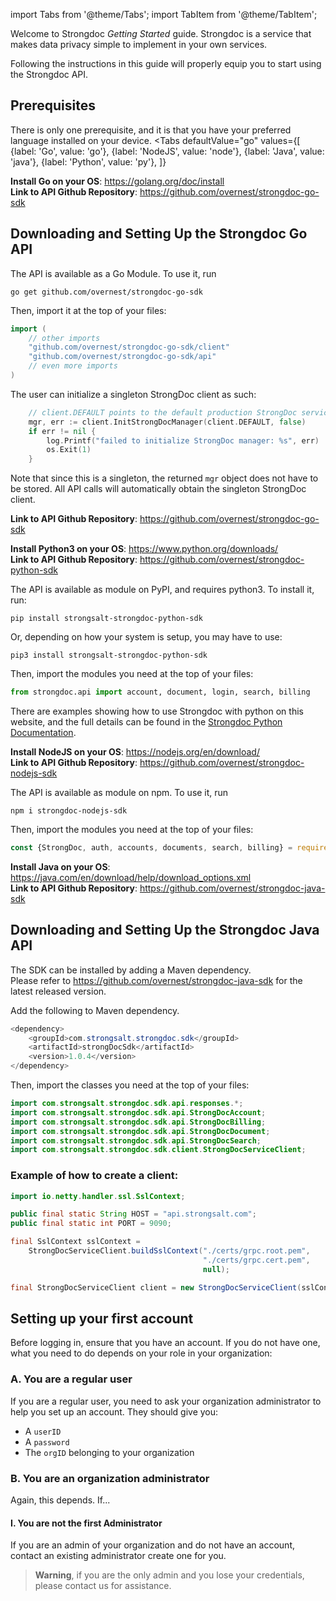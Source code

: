 import Tabs from '@theme/Tabs';
import TabItem from '@theme/TabItem';

Welcome to Strongdoc *Getting Started* guide. Strongdoc is a service that makes data privacy simple to implement in your own services.

Following the instructions in this guide will properly equip you to start using the Strongdoc API.

## Prerequisites

There is only one prerequisite, and it is that you have your preferred language installed on your device. 
<Tabs
  defaultValue="go"
  values={[
      {label: 'Go', value: 'go'},
      {label: 'NodeJS', value: 'node'},
      {label: 'Java', value: 'java'},
      {label: 'Python', value: 'py'},
    ]}
>
<TabItem value="go">

**Install Go on your OS**: https://golang.org/doc/install  
**Link to API Github Repository**: https://github.com/overnest/strongdoc-go-sdk


## Downloading and Setting Up the Strongdoc Go API

The API is available as a Go Module. To use it, run

`go get github.com/overnest/strongdoc-go-sdk`

Then, import it at the top of your files:

```go
import (
    // other imports
    "github.com/overnest/strongdoc-go-sdk/client"
    "github.com/overnest/strongdoc-go-sdk/api"
    // even more imports
)
```

The user can initialize a singleton StrongDoc client as such:

```go
    // client.DEFAULT points to the default production StrongDoc service endpoint
	mgr, err := client.InitStrongDocManager(client.DEFAULT, false)
	if err != nil {
        log.Printf("failed to initialize StrongDoc manager: %s", err)
        os.Exit(1)
    }
```

Note that since this is a singleton, the returned `mgr` object does not have to be stored. All API calls will automatically obtain the singleton StrongDoc client. 

**Link to API Github Repository**: https://github.com/overnest/strongdoc-go-sdk

</TabItem>
<TabItem value="py">

**Install Python3 on your OS**: https://www.python.org/downloads/  
**Link to API Github Repository**: https://github.com/overnest/strongdoc-python-sdk

The API is available as module on PyPI, and requires python3. To install it, run:

`pip install strongsalt-strongdoc-python-sdk`

Or, depending on how your system is setup, you may have to use:

`pip3 install strongsalt-strongdoc-python-sdk`

Then, import the modules you need at the top of your files:

```py
from strongdoc.api import account, document, login, search, billing
```

There are examples showing how to use Strongdoc with python on this website, and the full details can be found in the [Strongdoc Python Documentation](https://strongdoc-python-sdk.readthedocs.io/en/latest/index.html).

</TabItem>
<TabItem value="node">

**Install NodeJS on your OS**: https://nodejs.org/en/download/  
**Link to API Github Repository**: https://github.com/overnest/strongdoc-nodejs-sdk

The API is available as module on npm. To use it, run

`npm i strongdoc-nodejs-sdk`

Then, import the modules you need at the top of your files:

```javascript
const {StrongDoc, auth, accounts, documents, search, billing} = require('strongdoc-nodejs-sdk')
```

</TabItem>
<TabItem value="java">

**Install Java on your OS**: https://java.com/en/download/help/download_options.xml  
**Link to API Github Repository**: https://github.com/overnest/strongdoc-java-sdk


## Downloading and Setting Up the Strongdoc Java API

The SDK can be installed by adding a Maven dependency.  
Please refer to https://github.com/overnest/strongdoc-java-sdk for the latest released version.

Add the following to Maven dependency.

```java
<dependency>
    <groupId>com.strongsalt.strongdoc.sdk</groupId>
    <artifactId>strongDocSdk</artifactId>
    <version>1.0.4</version>
</dependency>
```

Then, import the classes you need at the top of your files:

```java
import com.strongsalt.strongdoc.sdk.api.responses.*;
import com.strongsalt.strongdoc.sdk.api.StrongDocAccount;
import com.strongsalt.strongdoc.sdk.api.StrongDocBilling;
import com.strongsalt.strongdoc.sdk.api.StrongDocDocument;
import com.strongsalt.strongdoc.sdk.api.StrongDocSearch;
import com.strongsalt.strongdoc.sdk.client.StrongDocServiceClient;
```

### Example of how to create a client:

```java
import io.netty.handler.ssl.SslContext;

public final static String HOST = "api.strongsalt.com";
public final static int PORT = 9090;

final SslContext sslContext =
    StrongDocServiceClient.buildSslContext("./certs/grpc.root.pem",
                                           "./certs/grpc.cert.pem",
                                           null);

final StrongDocServiceClient client = new StrongDocServiceClient(sslContext, HOST, PORT);
```
</TabItem>
</Tabs>

## Setting up your first account

Before logging in, ensure that you have an account. 
If you do not have one, what you need to do depends on 
your role in your organization:

### A. You are a **regular user**

If you are a regular user, you need to ask your organization administrator 
to help you set up an account. They should give you:  
- A `userID`  
- A `password`   
- The `orgID` belonging to your organization  

### B. You are an **organization administrator**

Again, this depends. If...

#### I. You are not the first Administrator

If you are an admin of your organization and do not have an account,
contact an existing administrator create one for you. 

> **Warning**, if you are the only admin and you lose your credentials,
> please contact us for assistance.
> 

